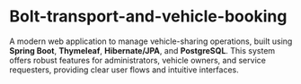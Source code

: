 # Bolt-transport-and-vehicle-booking
A modern web application to manage vehicle-sharing operations, built using **Spring Boot**, **Thymeleaf**, **Hibernate/JPA**, and **PostgreSQL**. This system offers robust features for administrators, vehicle owners, and service requesters, providing clear user flows and intuitive interfaces.
